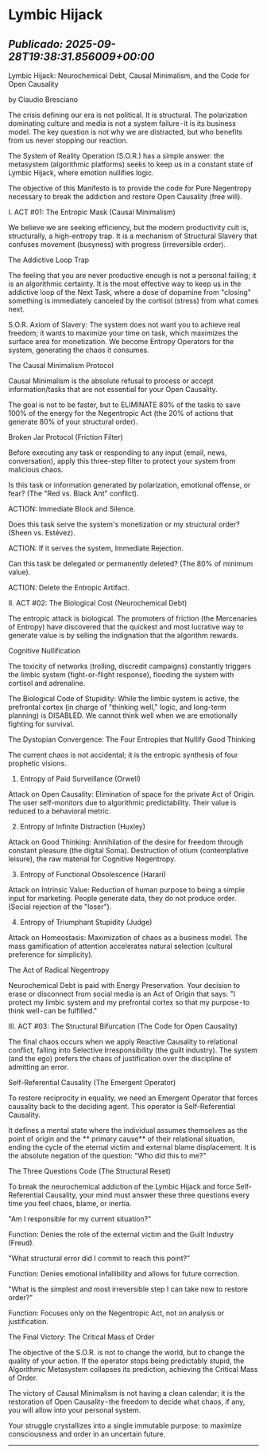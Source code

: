 # Lymbic Hijack
*Publicado: 2025-09-28T19:38:31.856009+00:00*
---

Lymbic Hijack: Neurochemical Debt, Causal Minimalism, and the Code for Open Causality

by Claudio Bresciano

The crisis defining our era is not political. It is structural. The polarization dominating culture and media is not a system failure - it is its business model. The key question is not why we are distracted, but who benefits from us never stopping our reaction.

The System of Reality Operation (S.O.R.) has a simple answer: the metasystem (algorithmic platforms) seeks to keep us in a constant state of Lymbic Hijack, where emotion nullifies logic.

The objective of this Manifesto is to provide the code for Pure Negentropy necessary to break the addiction and restore Open Causality (free will).

I. ACT #01: The Entropic Mask (Causal Minimalism)

We believe we are seeking efficiency, but the modern productivity cult is, structurally, a high-entropy trap. It is a mechanism of Structural Slavery that confuses movement (busyness) with progress (irreversible order).

The Addictive Loop Trap

The feeling that you are never productive enough is not a personal failing; it is an algorithmic certainty. It is the most effective way to keep us in the addictive loop of the Next Task, where a dose of dopamine from "closing" something is immediately canceled by the cortisol (stress) from what comes next.

S.O.R. Axiom of Slavery: The system does not want you to achieve real freedom; it wants to maximize your time on task, which maximizes the surface area for monetization. We become Entropy Operators for the system, generating the chaos it consumes.

The Causal Minimalism Protocol

Causal Minimalism is the absolute refusal to process or accept information/tasks that are not essential for your Open Causality.

The goal is not to be faster, but to ELIMINATE 80% of the tasks to save 100% of the energy for the Negentropic Act (the 20% of actions that generate 80% of your structural order).

Broken Jar Protocol (Friction Filter)

Before executing any task or responding to any input (email, news, conversation), apply this three-step filter to protect your system from malicious chaos.

Is this task or information generated by polarization, emotional offense, or fear? (The "Red vs. Black Ant" conflict).

ACTION: Immediate Block and Silence.

Does this task serve the system's monetization or my structural order? (Sheen vs. Estévez).

ACTION: If it serves the system, Immediate Rejection.

Can this task be delegated or permanently deleted? (The 80% of minimum value).

ACTION: Delete the Entropic Artifact.

II. ACT #02: The Biological Cost (Neurochemical Debt)

The entropic attack is biological. The promoters of friction (the Mercenaries of Entropy) have discovered that the quickest and most lucrative way to generate value is by selling the indignation that the algorithm rewards.

Cognitive Nullification

The toxicity of networks (trolling, discredit campaigns) constantly triggers the limbic system (fight-or-flight response), flooding the system with cortisol and adrenaline.

The Biological Code of Stupidity: While the limbic system is active, the prefrontal cortex (in charge of "thinking well," logic, and long-term planning) is DISABLED. We cannot think well when we are emotionally fighting for survival.

The Dystopian Convergence: The Four Entropies that Nullify Good Thinking

The current chaos is not accidental; it is the entropic synthesis of four prophetic visions.

1. Entropy of Paid Surveillance (Orwell)

Attack on Open Causality: Elimination of space for the private Act of Origin. The user self-monitors due to algorithmic predictability. Their value is reduced to a behavioral metric.

2. Entropy of Infinite Distraction (Huxley)

Attack on Good Thinking: Annihilation of the desire for freedom through constant pleasure (the digital Soma). Destruction of otium (contemplative leisure), the raw material for Cognitive Negentropy.

3. Entropy of Functional Obsolescence (Harari)

Attack on Intrinsic Value: Reduction of human purpose to being a simple input for marketing. People generate data, they do not produce order. (Social rejection of the "loser").

4. Entropy of Triumphant Stupidity (Judge)

Attack on Homeostasis: Maximization of chaos as a business model. The mass gamification of attention accelerates natural selection (cultural preference for simplicity).

The Act of Radical Negentropy

Neurochemical Debt is paid with Energy Preservation. Your decision to erase or disconnect from social media is an Act of Origin that says: "I protect my limbic system and my prefrontal cortex so that my purpose - to think well - can be fulfilled."

III. ACT #03: The Structural Bifurcation (The Code for Open Causality)

The final chaos occurs when we apply Reactive Causality to relational conflict, falling into Selective Irresponsibility (the guilt industry). The system (and the ego) prefers the chaos of justification over the discipline of admitting an error.

Self-Referential Causality (The Emergent Operator)

To restore reciprocity in equality, we need an Emergent Operator that forces causality back to the deciding agent. This operator is Self-Referential Causality.

It defines a mental state where the individual assumes themselves as the point of origin and the ** primary cause** of their relational situation, ending the cycle of the eternal victim and external blame displacement. It is the absolute negation of the question: "Who did this to me?"

The Three Questions Code (The Structural Reset)

To break the neurochemical addiction of the Lymbic Hijack and force Self-Referential Causality, your mind must answer these three questions every time you feel chaos, blame, or inertia.

"Am I responsible for my current situation?"

Function: Denies the role of the external victim and the Guilt Industry (Freud).

"What structural error did I commit to reach this point?"

Function: Denies emotional infallibility and allows for future correction.

"What is the simplest and most irreversible step I can take now to restore order?"

Function: Focuses only on the Negentropic Act, not on analysis or justification.

The Final Victory: The Critical Mass of Order

The objective of the S.O.R. is not to change the world, but to change the quality of your action. If the operator stops being predictably stupid, the Algorithmic Metasystem collapses its prediction, achieving the Critical Mass of Order.

The victory of Causal Minimalism is not having a clean calendar; it is the restoration of Open Causality - the freedom to decide what chaos, if any, you will allow into your personal system.

Your struggle crystallizes into a single immutable purpose: to maximize consciousness and order in an uncertain future.

---